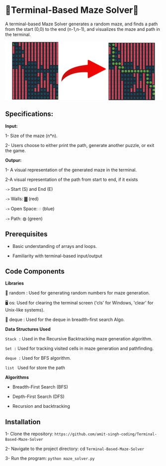 
# 🔷Terminal-Based Maze Solver🔷

A terminal-based Maze Solver generates a random maze, and finds a path from the start (0,0) to the end (n-1,n-1), and visualizes the maze and path in the terminal.


![Maze Solver Screenshot](https://github.com/amit-singh-coding/Terminal-Based-Maze-Solver/blob/main/maze_img.jpg)




## Specifications:

**Input:** 

1- Size of the maze (n*n).

2- Users choose to either print the path, generate another puzzle, or exit the game.

**Outpur:**

1- A visual representation of the generated maze in the terminal.

2-A visual representation of the path from start to end, if it exists

`->` Start (S) and End (E)

`->` Walls: ▓ (red) 

`->` Open Space: ◌ (blue)

`->` Path: ◍ (green)



## Prerequisites

- Basic understanding of arrays and loops.

- Familiarity with terminal-based input/output


## Code Components

**Libraries**

🎲 random : Used for generating random numbers for maze generation.

🖥️ os: Used for clearing the terminal screen ('cls' for Windows, 'clear' for Unix-like systems).


🧱 deque : Used for the deque in breadth-first search Algo.

**Data Structures Used**

`Stack :` Used in the Recursive Backtracking maze generation algorithm.

`Set :` Used for tracking visited cells in maze generation and pathfinding.

`deque :` Used for BFS algorithm.

`list ` Used for store the path 

**Algorithms**

+ Breadth-First Search (BFS)

+ Depth-First Search (DFS)

+ Recursion and backtracking
## Installation

1- Clone the repository: `https://github.com/amit-singh-coding/Terminal-Based-Maze-Solver`

2- Navigate to the project directory: cd `Terminal-Based-Maze-Solver`

3- Run the program: `python maze_solver.py` 


